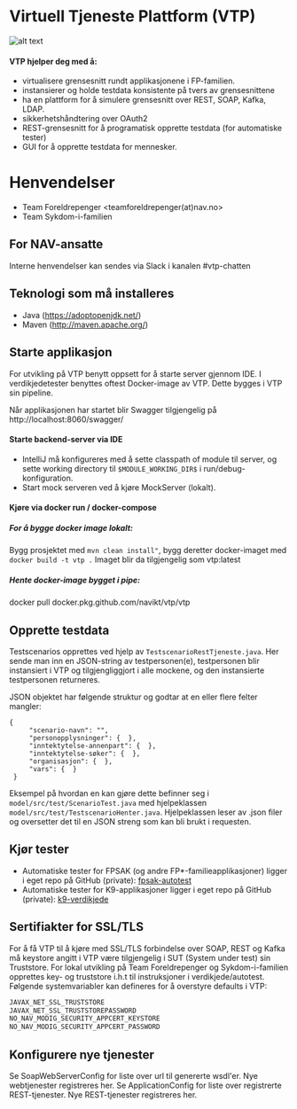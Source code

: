 Virtuell Tjeneste Plattform (VTP)
=================================
![alt text](vtp.png "Logo Title Text 1")


#### VTP hjelper deg med å: 
- virtualisere grensesnitt rundt applikasjonene i FP-familien. 
- instansierer og holde testdata konsistente på tvers av grensesnittene
- ha en plattform for å simulere grensesnitt over REST, SOAP, Kafka, LDAP.
- sikkerhetshåndtering over OAuth2
- REST-grensesnitt for å programatisk opprette testdata (for automatiske tester) 
- GUI for å opprette testdata for mennesker.

# Henvendelser

- Team Foreldrepenger <teamforeldrepenger(at)nav.no>
- Team Sykdom-i-familien

## For NAV-ansatte
Interne henvendelser kan sendes via Slack i kanalen #vtp-chatten

## Teknologi som må installeres
- Java (https://adoptopenjdk.net/)
- Maven (http://maven.apache.org/)

## Starte applikasjon
For utvikling på VTP benytt oppsett for å starte server gjennom IDE.
I verdikjedetester benyttes oftest Docker-image av VTP. Dette bygges i VTP sin pipeline. 

Når applikasjonen har startet blir Swagger tilgjengelig på http://localhost:8060/swagger/

#### Starte backend-server via IDE
* IntelliJ må konfigureres med å sette classpath of module til server, og sette working directory til `$MODULE_WORKING_DIR$` i run/debug-konfiguration.
* Start mock serveren ved å kjøre MockServer (lokalt).

#### Kjøre via docker run / docker-compose
##### For å bygge docker image lokalt: 
Bygg prosjektet med `mvn clean install"`, bygg deretter docker-imaget med `docker build -t vtp .` 
Imaget blir da tilgjengelig som vtp:latest

##### Hente docker-image bygget i pipe: 
docker pull docker.pkg.github.com/navikt/vtp/vtp

## Opprette testdata 
Testscenarios opprettes ved hjelp av `TestscenarioRestTjeneste.java`. Her sende man inn en JSON-string av testpersonen(e),
testpersonen blir instansiert i VTP og tilgjengliggjort i alle mockene, og den instansierte testpersonen returneres.

JSON objektet har følgende struktur og godtar at en eller flere felter mangler:

```json5
{
     "scenario-navn": "",
     "personopplysninger": {  },
     "inntektytelse-annenpart": {  },
     "inntektytelse-søker": {  },
     "organisasjon": {  },
     "vars": {  }
 }
```
Eksempel på hvordan en kan gjøre dette befinner seg i `model/src/test/ScenarioTest.java` med hjelpeklassen 
`model/src/test/TestscenarioHenter.java`. Hjelpeklassen leser av .json filer og oversetter det til en JSON streng som
kan bli brukt i requesten.

## Kjør tester
* Automatiske tester for FPSAK (og andre FP*-familieapplikasjoner) ligger i eget repo på GitHub (private): [fpsak-autotest](https://github.com/navikt/fpsak-autotest)
* Automatiske tester for K9-applikasjoner ligger i eget repo på GitHub (private): [k9-verdikjede](https://github.com/navikt/k9-verdikjede)
 

## Sertifiakter for SSL/TLS
For å få VTP til å kjøre med SSL/TLS forbindelse over SOAP, REST og Kafka må keystore angitt i VTP være tilgjengelig i SUT (System under test) sin Truststore. 
For lokal utvikling på Team Foreldrepenger og Sykdom-i-familien opprettes key- og truststore i.h.t til instruksjoner i verdikjede/autotest. 
Følgende systemvariabler kan defineres for å overstyre defaults i VTP: 

```bash
JAVAX_NET_SSL_TRUSTSTORE
JAVAX_NET_SSL_TRUSTSTOREPASSWORD
NO_NAV_MODIG_SECURITY_APPCERT_KEYSTORE
NO_NAV_MODIG_SECURITY_APPCERT_PASSWORD
```

## Konfigurere nye tjenester
Se SoapWebServerConfig for liste over url til genererte wsdl'er. Nye webtjenester registreres her. 
Se ApplicationConfig for liste over registrerte REST-tjenester. Nye REST-tjenester registreres her.     
